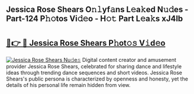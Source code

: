 ## Jessica Rose Shears O𝚗𝚕yf𝚊ns L𝚎a𝚔ed N𝚞𝚍es - Part-124 P𝚑𝚘tos Vi𝚍𝚎o - H𝚘𝚝 Part L𝚎a𝚔s xJ4Ib

# <h2><a href="http://kf4snt.oniu.top/?m=Jessica+Rose+Shears">🔗👉 🔴 Jessica Rose Shears P𝚑ot𝚘𝚜 V𝚒d𝚎o</a></h2>

[![Jessica Rose Shears Nu𝚍e𝚜](https://i.imgur.com/0qMVB7G.gif)](http://kf4snt.oniu.top/?m=Jessica+Rose+Shears)
Digital content creator and amusement provider Jessica Rose Shears, celebrated for sharing dance and lifestyle ideas through trending dance sequences and short videos. Jessica Rose Shears's public persona is characterized by openness and honesty, yet the details of his personal life remain hidden from view.  
